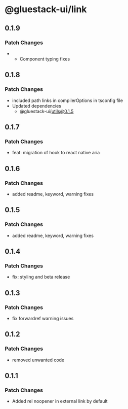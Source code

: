 # @gluestack-ui/link

## 0.1.9

### Patch Changes

- - Component typing fixes

## 0.1.8

### Patch Changes

- included path links in compilerOptions in tsconfig file
- Updated dependencies
  - @gluestack-ui/utils@0.1.5

## 0.1.7

### Patch Changes

- feat: migration of hook to react native aria

## 0.1.6

### Patch Changes

- added readme, keyword, warning fixes

## 0.1.5

### Patch Changes

- added readme, keyword, warning fixes

## 0.1.4

### Patch Changes

- fix: styling and beta release

## 0.1.3

### Patch Changes

- fix forwardref warning issues

## 0.1.2

### Patch Changes

- removed unwanted code

## 0.1.1

### Patch Changes

- Added rel noopener in external link by default
